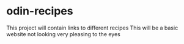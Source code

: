 # odin-recipes
This project will contain links to different recipes
This will be a basic website not looking very pleasing to the eyes